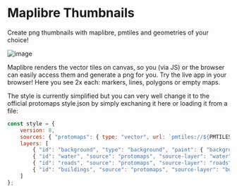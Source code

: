 # Maplibre Thumbnails

Create png thumbnails with maplibre, pmtiles and geometries of your choice!

![image](https://github.com/user-attachments/assets/18265def-7337-4b01-836c-f77b793f8628)

Maplibre renders the vector tiles on canvas, so you (via JS) or the browser can easily access them and generate a png for you. Try the live app in your browser!
Here you see 2x each: markers, lines, polygons or empty maps.

The style is currently simplified but you can very well change it to the official protomaps style.json by simply exchaning it here or loading it from a file: 

```javascript
const style = {
    version: 8,
    sources: { "protomaps": { type: "vector", url: `pmtiles://${PMTILES_URL}` } },
    layers: [
        { "id": "background", "type": "background", "paint": { "background-color": "#f0f2f5" } },
        { "id": "water", "source": "protomaps", "source-layer": "water", "type": "fill", "paint": { "fill-color": "#aadaff" } },
        { "id": "roads", "source": "protomaps", "source-layer": "roads", "type": "line", "paint": { "line-color": "#e0e0e0", "line-width": 1 } },
        { "id": "buildings", "source": "protomaps", "source-layer": "buildings", "type": "fill", "paint": { "fill-color": "#cccccc" } }
    ]
};
```
